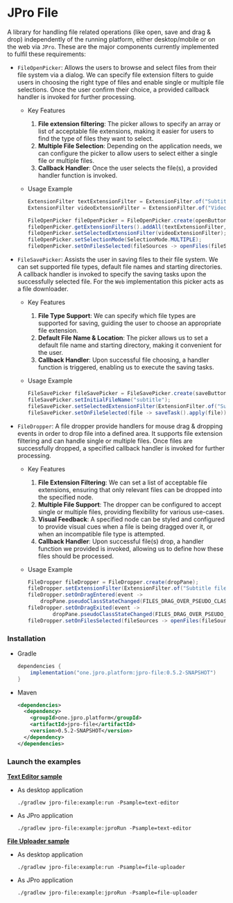 # JPro File
A library for handling file related operations (like open, save and drag & drop) independently of the running platform,
either desktop/mobile or on the web via `JPro`. These are the major components currently implemented to fulfil these
requirements:

- `FileOpenPicker`: Allows the users to browse and select files from their file system via a dialog. We can specify
file extension filters to guide users in choosing the right type of files and enable single or multiple file selections.
Once the user confirm their choice, a provided callback handler is invoked for further processing.

    * Key Features
        1. **File extension filtering**: The picker allows to specify an array or list of acceptable file extensions,
        making it easier for users to find the type of files they want to select.
        2. **Multiple File Selection**: Depending on the application needs, we can configure the picker to allow users
        to select either a single file or multiple files.
        3. **Callback Handler**: Once the user selects the file(s), a provided handler function is invoked.

    * Usage Example

      ```java
      ExtensionFilter textExtensionFilter = ExtensionFilter.of("Subtitle files", ".txt", ".srt", ".vtt");
      ExtensionFilter videoExtensionFilter = ExtensionFilter.of("Video files", ".mp4", ".avi", ".mkv");
      
      FileOpenPicker fileOpenPicker = FileOpenPicker.create(openButton);
      fileOpenPicker.getExtensionFilters().addAll(textExtensionFilter, videoExtensionFilter);
      fileOpenPicker.setSelectedExtensionFilter(videoExtensionFilter);
      fileOpenPicker.setSelectionMode(SelectionMode.MULTIPLE);
      fileOpenPicker.setOnFilesSelected(fileSources -> openFiles(fileSources));
      ```

- `FileSavePicker`: Assists the user in saving files to their file system. We can set supported file types, default
file names and starting directories. A callback handler is invoked to specify the saving tasks upon the successfully
selected file. For the `Web` implementation this picker acts as a file downloader.

    * Key Features
        1. **File Type Support**: We can specify which file types are supported for saving, guiding the user to choose
        an appropriate file extension.
        2. **Default File Name & Location**: The picker allows us to set a default file name and starting directory,
        making it convenient for the user.
        3. **Callback Handler**: Upon successful file choosing, a handler function is triggered, enabling us to execute
        the saving tasks.

    * Usage Example

      ```java
      FileSavePicker fileSavePicker = FileSavePicker.create(saveButton);
      fileSavePicker.setInitialFileName("subtitle");
      fileSavePicker.setSelectedExtensionFilter(ExtensionFilter.of("Subtitle format (.srt)", ".srt"));
      fileSavePicker.setOnFileSelected(file -> saveTask().apply(file));
      ```

- `FileDropper`: A file dropper provide handlers for mouse drag & dropping events in order to drop file into a defined
area. It supports file extension filtering and can handle single or multiple files. Once files are successfully dropped,
a specified callback handler is invoked for further processing.

    * Key Features
        1. **File Extension Filtering**: We can set a list of acceptable file extensions, ensuring that only relevant
        files can be dropped into the specified node.
        2. **Multiple File Support**: The dropper can be configured to accept single or multiple files, providing 
        flexibility for various use-cases.
        3. **Visual Feedback**: A specified node can be styled and configured to provide visual cues when a file is
        being dragged over it, or when an incompatible file type is attempted.
        4. **Callback Handler**: Upon successful file(s) drop, a handler function we provided is invoked, allowing us
        to define how these files should be processed.

    * Usage Example

      ```java
      FileDropper fileDropper = FileDropper.create(dropPane);
      fileDropper.setExtensionFilter(ExtensionFilter.of("Subtitle files", ".txt", ".srt", ".vtt"));
      fileDropper.setOnDragEntered(event ->
          dropPane.pseudoClassStateChanged(FILES_DRAG_OVER_PSEUDO_CLASS, true));
      fileDropper.setOnDragExited(event ->
              dropPane.pseudoClassStateChanged(FILES_DRAG_OVER_PSEUDO_CLASS, false));
      fileDropper.setOnFilesSelected(fileSources -> openFiles(fileSources));
      ```

### Installation
- Gradle
    ```groovy
    dependencies {
        implementation("one.jpro.platform:jpro-file:0.5.2-SNAPSHOT")
    }
    ```
- Maven
    ```xml
    <dependencies>
      <dependency>
        <groupId>one.jpro.platform</groupId>
        <artifactId>jpro-file</artifactId>
        <version>0.5.2-SNAPSHOT</version>
      </dependency>
    </dependencies>
    ```

### Launch the examples
[**Text Editor sample**](https://github.com/JPro-one/jpro-platform/blob/main/jpro-file/example/src/main/java/one/jpro/platform/file/example/editor/TextEditorSample.java)
* As desktop application
  ```shell
  ./gradlew jpro-file:example:run -Psample=text-editor
  ```
* As JPro application
  ```shell
  ./gradlew jpro-file:example:jproRun -Psample=text-editor
  ```

[**File Uploader sample**](https://github.com/JPro-one/jpro-platform/blob/main/jpro-file/example/src/main/java/one/jpro/platform/file/example/upload/FileUploaderSample.java)
* As desktop application
  ```shell
  ./gradlew jpro-file:example:run -Psample=file-uploader
  ```
* As JPro application
  ```shell
  ./gradlew jpro-file:example:jproRun -Psample=file-uploader
  ```